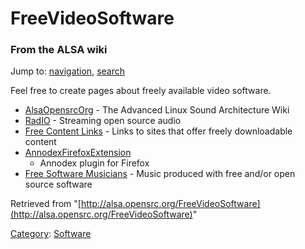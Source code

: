 FreeVideoSoftware
=================

### From the ALSA wiki

Jump to: [navigation](#mw-head), [search](#p-search)

Feel free to create pages about freely available video software.

-   [AlsaOpensrcOrg](/AlsaOpensrcOrg "AlsaOpensrcOrg") - The Advanced
    Linux Sound Architecture Wiki
-   [RadIO](/RadIO "RadIO") - Streaming open source audio
-   [Free Content Links](http://www.opensrc.org) - Links to sites that
    offer freely downloadable content
-   [AnnodexFirefoxExtension](/AnnodexFirefoxExtension "AnnodexFirefoxExtension")
    - Annodex plugin for Firefox
-   [Free Software Musicians](http://musicians.opensrc.org) - Music
    produced with free and/or open source software

Retrieved from
"[http://alsa.opensrc.org/FreeVideoSoftware](http://alsa.opensrc.org/FreeVideoSoftware)"

[Category](/Special:Categories "Special:Categories"):
[Software](/Category:Software "Category:Software")

